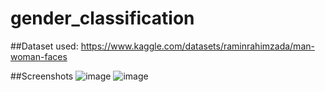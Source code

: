 # gender_classification


##Dataset used: https://www.kaggle.com/datasets/raminrahimzada/man-woman-faces

##Screenshots
![image](https://user-images.githubusercontent.com/88320170/182018946-55db7ecd-c079-475d-952c-e30069781f73.png)
![image](https://user-images.githubusercontent.com/88320170/182018990-84f4b378-fbc6-414d-85a4-14dc073a847b.png)
